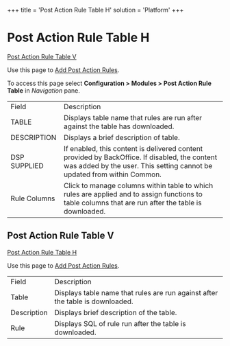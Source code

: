 +++
title = 'Post Action Rule Table H'
solution = 'Platform'
+++

# Post Action Rule Table H

[Post Action Rule Table V](#Post_Action_Rule_Table_V)

<div class="use">

Use this page to [Add Post Action
Rules](../Use_Cases/Add_Post_Action_Table_Rules.htm).

</div>

To access this page select
<span style="font-weight: bold;">Configuration \> Modules \> Post Action
Rule Table</span> in <span style="font-style: italic;">Navigation</span>
pane.

|              |                                                                                                                                                                          |
| ------------ | ------------------------------------------------------------------------------------------------------------------------------------------------------------------------ |
| Field        | Description                                                                                                                                                              |
| TABLE        | Displays table name that rules are run after against the table has downloaded.                                                                                           |
| DESCRIPTION  | Displays a brief description of table.                                                                                                                                   |
| DSP SUPPLIED | If enabled, this content is delivered content provided by BackOffice. If disabled, the content was added by the user. This setting cannot be updated from within Common. |
| Rule Columns | Click to manage columns within table to which rules are applied and to assign functions to table columns that are run after the table is downloaded.                     |

## <span id="Post_Action_Rule_Table_V"></span>Post Action Rule Table V

[Post Action Rule Table H](Post_Action_Rule_Table_H.htm)

<div class="use">

Use this page to [Add Post Action
Rules](../Use_Cases/Add_Post_Action_Table_Rules.htm).

</div>

|             |                                                                               |
| ----------- | ----------------------------------------------------------------------------- |
| Field       | Description                                                                   |
| Table       | Displays table name that rules are run against after the table is downloaded. |
| Description | Displays brief description of the table.                                      |
| Rule        | Displays SQL of rule run after the table is downloaded.                       |

